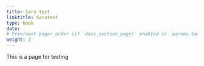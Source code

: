 ```yaml
---
title: Sara test 
linktitle: Saratest 
type: book
date: 
# Prev/next pager order (if `docs_section_pager` enabled in `params.toml`)
weight: 2
---
```


This is a page for testing 